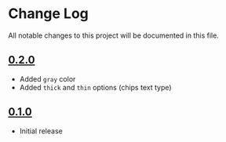 # Change Log

All notable changes to this project will be documented in this file.

## [0.2.0](https://github.com/code-dot-org/code-dot-org/pull/58809)

* Added `gray` color
* Added `thick` and `thin` options (chips text type)

## [0.1.0](https://github.com/code-dot-org/code-dot-org/pull/54064)

* Initial release
